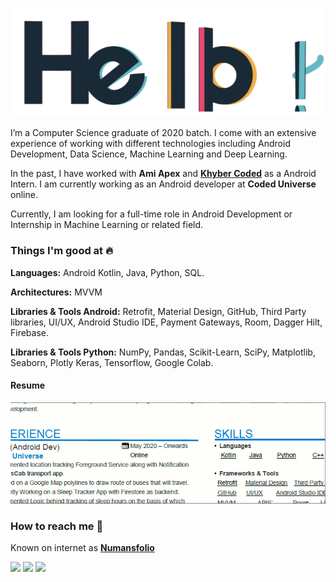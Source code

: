 ![**Hello there**](https://github.com/iNuman/GitHubStats/blob/master/hello.gif "Header")

I’m a Computer Science graduate of 2020 batch. I come with an extensive experience of working with different technologies including Android Development, Data Science, Machine Learning and Deep Learning.

In the past, I have worked with **Ami Apex** and [**Khyber Coded**](http://khybercoded.com/) as a Android Intern. I am currently working as an Android developer at **Coded Universe** online.

Currently, I am looking for a full-time role in Android Development or Internship in Machine Learning or related field. 

### Things I'm good at :fire:
**Languages:** Android Kotlin, Java, Python, SQL.

**Architectures:** MVVM

**Libraries & Tools Android:** Retrofit, Material Design, GitHub, Third Party libraries, UI/UX, Android Studio IDE, Payment Gateways, Room, Dagger Hilt, Firebase.

**Libraries & Tools Python:** NumPy, Pandas, Scikit-Learn, SciPy, Matplotlib, Seaborn, Plotly Keras, Tensorflow, Google Colab.

#### Resume
[![**Resume**](https://github.com/iNuman/GitHubStats/blob/master/Resume.gif)](https://drive.google.com/file/d/10feRZccYCBIqXKMWx1WO2xqVqFSV3bM_/view)


### How to reach me 📱
Known on internet as [**Numansfolio**](https://www.numansfolio.ml/) 

[<img target="_blank" src="https://img.icons8.com/cotton/64/000000/whatsapp--v4.png"/>](https://wa.me/923127746663) [<img target="_blank" src="https://img.icons8.com/doodle/64/000000/skype--v1.png"/>](https://join.skype.com/invite/UUZ8rtYW9Z0l) [<img target="_blank" src="https://img.icons8.com/doodle/64/000000/linkedin-circled.png"/>](https://www.linkedin.com/in/-inuman/)
